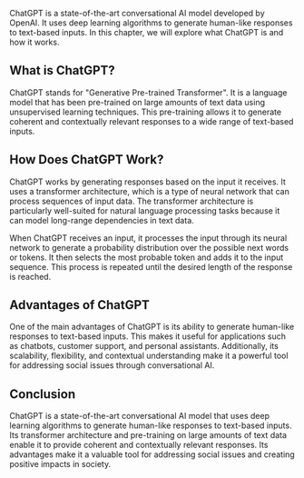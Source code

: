 
ChatGPT is a state-of-the-art conversational AI model developed by OpenAI. It uses deep learning algorithms to generate human-like responses to text-based inputs. In this chapter, we will explore what ChatGPT is and how it works.

What is ChatGPT?
----------------

ChatGPT stands for "Generative Pre-trained Transformer". It is a language model that has been pre-trained on large amounts of text data using unsupervised learning techniques. This pre-training allows it to generate coherent and contextually relevant responses to a wide range of text-based inputs.

How Does ChatGPT Work?
----------------------

ChatGPT works by generating responses based on the input it receives. It uses a transformer architecture, which is a type of neural network that can process sequences of input data. The transformer architecture is particularly well-suited for natural language processing tasks because it can model long-range dependencies in text data.

When ChatGPT receives an input, it processes the input through its neural network to generate a probability distribution over the possible next words or tokens. It then selects the most probable token and adds it to the input sequence. This process is repeated until the desired length of the response is reached.

Advantages of ChatGPT
---------------------

One of the main advantages of ChatGPT is its ability to generate human-like responses to text-based inputs. This makes it useful for applications such as chatbots, customer support, and personal assistants. Additionally, its scalability, flexibility, and contextual understanding make it a powerful tool for addressing social issues through conversational AI.

Conclusion
----------

ChatGPT is a state-of-the-art conversational AI model that uses deep learning algorithms to generate human-like responses to text-based inputs. Its transformer architecture and pre-training on large amounts of text data enable it to provide coherent and contextually relevant responses. Its advantages make it a valuable tool for addressing social issues and creating positive impacts in society.
